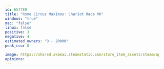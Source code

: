 ```yaml
---
id: 657780
title: "Rome Circus Maximus: Chariot Race VR"
windows: "true"
mac: "false"
linux: false
positive: 3
negative: 4
estimated_owners: "0 - 20000"
peak_ccu: 0

image: https://shared.akamai.steamstatic.com/store_item_assets/steam/apps/657780/header.jpg?t=1506489801
opinions:
---
```

